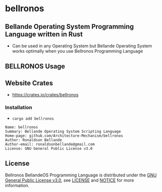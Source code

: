 # bellronos

## Bellande Operating System Programming Language written in Rust
  - Can be used in any Operating System but Bellande Operating System works optimally when you use Bellronos Programming Language

## BELLRONOS Usage

## Website Crates
- https://crates.io/crates/bellronos

### Installation
- `cargo add bellronos`

```
Name: bellronos
Summary: Bellande Operating System Scripting Language
Home-page: github.com/Architecture-Mechanism/bellronos
Author: Ronaldson Bellande
Author-email: ronaldsonbellande@gmail.com
License: GNU General Public License v3.0
```

## License

Bellronos BellandeOS Programming Language is distributed under the [GNU General Public License v3.0](https://www.gnu.org/licenses/gpl-3.0.en.html), see [LICENSE](https://github.com/Architecture-Mechanism/bellronos/blob/main/LICENSE) and [NOTICE](https://github.com/Architecture-Mechanism/bellronos/blob/main/LICENSE) for more information.
